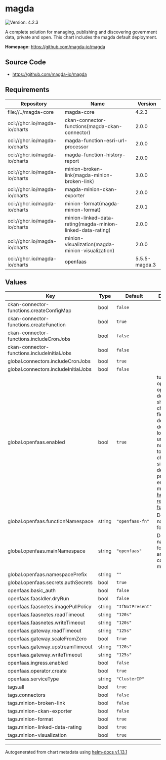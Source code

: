 # magda

![Version: 4.2.3](https://img.shields.io/badge/Version-4.2.3-informational?style=flat-square)

A complete solution for managing, publishing and discovering government data, private and open. This chart includes the magda default deployment.

**Homepage:** <https://github.com/magda-io/magda>

## Source Code

* <https://github.com/magda-io/magda>

## Requirements

| Repository | Name | Version |
|------------|------|---------|
| file://../magda-core | magda-core | 4.2.3 |
| oci://ghcr.io/magda-io/charts | ckan-connector-functions(magda-ckan-connector) | 2.0.0 |
| oci://ghcr.io/magda-io/charts | magda-function-esri-url-processor | 2.0.0 |
| oci://ghcr.io/magda-io/charts | magda-function-history-report | 2.0.0 |
| oci://ghcr.io/magda-io/charts | minion-broken-link(magda-minion-broken-link) | 3.0.0 |
| oci://ghcr.io/magda-io/charts | magda-minion-ckan-exporter | 2.0.0 |
| oci://ghcr.io/magda-io/charts | minion-format(magda-minion-format) | 2.0.1 |
| oci://ghcr.io/magda-io/charts | minion-linked-data-rating(magda-minion-linked-data-rating) | 2.0.0 |
| oci://ghcr.io/magda-io/charts | minion-visualization(magda-minion-visualization) | 2.0.0 |
| oci://ghcr.io/magda-io/charts | openfaas | 5.5.5-magda.3 |

## Values

| Key | Type | Default | Description |
|-----|------|---------|-------------|
| ckan-connector-functions.createConfigMap | bool | `false` |  |
| ckan-connector-functions.createFunction | bool | `true` |  |
| ckan-connector-functions.includeCronJobs | bool | `false` |  |
| ckan-connector-functions.includeInitialJobs | bool | `false` |  |
| global.connectors.includeCronJobs | bool | `true` |  |
| global.connectors.includeInitialJobs | bool | `false` |  |
| global.openfaas.enabled | bool | `true` | turn on / off openfaas All openfaas dependents should check this field to decide deployment logic (`tags` unfortunately not available to ). They choose to simply not deploy or prompt an error message via [helm required function](https://helm.sh/docs/howto/charts_tips_and_tricks/#know-your-template-functions) |
| global.openfaas.functionNamespace | string | `"openfaas-fn"` | Default namespace for functions |
| global.openfaas.mainNamespace | string | `"openfaas"` | Default namespace for gateway and other core modules |
| global.openfaas.namespacePrefix | string | `""` |  |
| global.openfaas.secrets.authSecrets | bool | `true` |  |
| openfaas.basic_auth | bool | `false` |  |
| openfaas.faasIdler.dryRun | bool | `false` |  |
| openfaas.faasnetes.imagePullPolicy | string | `"IfNotPresent"` |  |
| openfaas.faasnetes.readTimeout | string | `"120s"` |  |
| openfaas.faasnetes.writeTimeout | string | `"120s"` |  |
| openfaas.gateway.readTimeout | string | `"125s"` |  |
| openfaas.gateway.scaleFromZero | bool | `true` |  |
| openfaas.gateway.upstreamTimeout | string | `"120s"` |  |
| openfaas.gateway.writeTimeout | string | `"125s"` |  |
| openfaas.ingress.enabled | bool | `false` |  |
| openfaas.operator.create | bool | `true` |  |
| openfaas.serviceType | string | `"ClusterIP"` |  |
| tags.all | bool | `true` |  |
| tags.connectors | bool | `false` |  |
| tags.minion-broken-link | bool | `false` |  |
| tags.minion-ckan-exporter | bool | `false` |  |
| tags.minion-format | bool | `true` |  |
| tags.minion-linked-data-rating | bool | `true` |  |
| tags.minion-visualization | bool | `true` |  |

----------------------------------------------
Autogenerated from chart metadata using [helm-docs v1.13.1](https://github.com/norwoodj/helm-docs/releases/v1.13.1)
